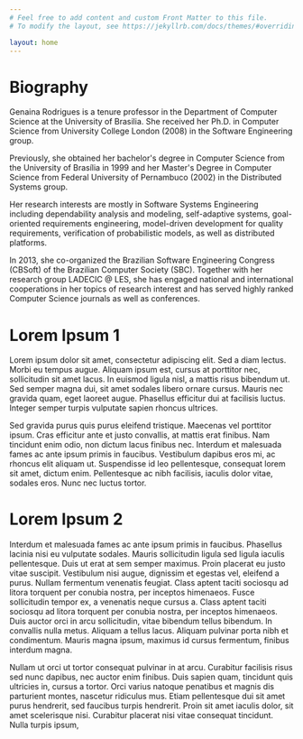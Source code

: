 ```yaml
---
# Feel free to add content and custom Front Matter to this file.
# To modify the layout, see https://jekyllrb.com/docs/themes/#overriding-theme-defaults

layout: home
---
```

# Biography
Genaina Rodrigues is a tenure professor in the Department of Computer Science at the University of Brasilia. She received her Ph.D. in Computer Science from University College London (2008) in the Software Engineering group. 

Previously, she obtained her bachelor's degree in Computer Science from the University of Brasília in 1999 and her Master's Degree in Computer Science from Federal University of Pernambuco (2002) in the Distributed Systems group.

Her research interests are mostly in Software Systems Engineering including dependability analysis and modeling, self-adaptive systems, goal-oriented requirements engineering, model-driven development for quality requirements, verification of probabilistic models, as well as distributed platforms. 

In 2013, she co-organized the Brazilian Software Engineering Congress (CBSoft) of the Brazilian Computer Society (SBC). Together with her research group LADECIC @ LES, she has engaged national and international cooperations in her topics of research interest and has served highly ranked Computer Science journals as well as conferences.

# Lorem Ipsum 1
Lorem ipsum dolor sit amet, consectetur adipiscing elit. Sed a diam lectus. Morbi eu tempus augue. Aliquam ipsum est, cursus at porttitor nec, sollicitudin sit amet lacus. In euismod ligula nisl, a mattis risus bibendum ut. Sed semper magna dui, sit amet sodales libero ornare cursus. Mauris nec gravida quam, eget laoreet augue. Phasellus efficitur dui at facilisis luctus. Integer semper turpis vulputate sapien rhoncus ultrices.

Sed gravida purus quis purus eleifend tristique. Maecenas vel porttitor ipsum. Cras efficitur ante et justo convallis, at mattis erat finibus. Nam tincidunt enim odio, non dictum lacus finibus nec. Interdum et malesuada fames ac ante ipsum primis in faucibus. Vestibulum dapibus eros mi, ac rhoncus elit aliquam ut. Suspendisse id leo pellentesque, consequat lorem sit amet, dictum enim. Pellentesque ac nibh facilisis, iaculis dolor vitae, sodales eros. Nunc nec luctus tortor.

# Lorem Ipsum 2
Interdum et malesuada fames ac ante ipsum primis in faucibus. Phasellus lacinia nisi eu vulputate sodales. Mauris sollicitudin ligula sed ligula iaculis pellentesque. Duis ut erat at sem semper maximus. Proin placerat eu justo vitae suscipit. Vestibulum nisi augue, dignissim et egestas vel, eleifend a purus. Nullam fermentum venenatis feugiat. Class aptent taciti sociosqu ad litora torquent per conubia nostra, per inceptos himenaeos. Fusce sollicitudin tempor ex, a venenatis neque cursus a. Class aptent taciti sociosqu ad litora torquent per conubia nostra, per inceptos himenaeos. Duis auctor orci in arcu sollicitudin, vitae bibendum tellus bibendum. In convallis nulla metus. Aliquam a tellus lacus. Aliquam pulvinar porta nibh et condimentum. Mauris magna ipsum, maximus id cursus fermentum, finibus interdum magna.

Nullam ut orci ut tortor consequat pulvinar in at arcu. Curabitur facilisis risus sed nunc dapibus, nec auctor enim finibus. Duis sapien quam, tincidunt quis ultricies in, cursus a tortor. Orci varius natoque penatibus et magnis dis parturient montes, nascetur ridiculus mus. Etiam pellentesque dui sit amet purus hendrerit, sed faucibus turpis hendrerit. Proin sit amet iaculis dolor, sit amet scelerisque nisi. Curabitur placerat nisi vitae consequat tincidunt. Nulla turpis ipsum, 
